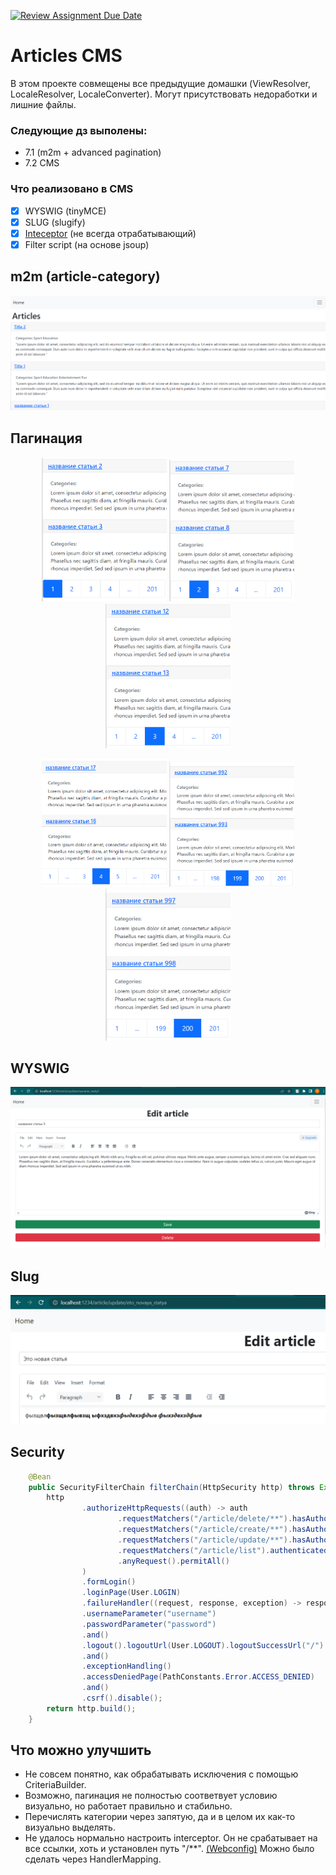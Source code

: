 [![Review Assignment Due Date](https://classroom.github.com/assets/deadline-readme-button-24ddc0f5d75046c5622901739e7c5dd533143b0c8e959d652212380cedb1ea36.svg)](https://classroom.github.com/a/edemkxOB)


# Articles CMS

В этом проекте совмещены все предыдущие домашки (ViewResolver, LocaleResolver, LocaleConverter). Могут присутствовать недоработки и лишние файлы.

### Cледующие дз выполены:
- 7.1 (m2m + advanced pagination)
- 7.2 CMS

### Что реализовано в CMS
- [x] WYSWIG (tinyMCE)
- [x] SLUG (slugify)
- [x] [Inteceptor](src/main/java/ru/kpfu/itis/gnt/registration/config/SlugInterceptor.java) (не всегда отрабатывающий)
- [x] Filter script (на основе jsoup)

## m2m (article-category)
![Image](images/m2m.png)

## Пагинация
<p align="middle">
   <img src="/images/p1.png" width="200"/>
   <img src="/images/p2.png" width="200"/>
   <img src="/images/p3.png" width="200"/>
</p>
<p align="middle">
   <img src="/images/p4.png" width="200"/>
   <img src="/images/p5.png" width="200"/>
   <img src="/images/p6.png" width="200"/>
</p>

## WYSWIG
<p align="middle">
   <img src="/images/editing.png" width="600"/>
</p>

## Slug
<p align="middle">
   <img src="/images/slug.png" width="600"/>
</p>

## Security

```Java
    @Bean
    public SecurityFilterChain filterChain(HttpSecurity http) throws Exception {
        http
                .authorizeHttpRequests((auth) -> auth
                        .requestMatchers("/article/delete/**").hasAuthority(UserRole.ADMIN.name())
                        .requestMatchers("/article/create/**").hasAuthority(UserRole.ADMIN.name())
                        .requestMatchers("/article/update/**").hasAuthority(UserRole.ADMIN.name())
                        .requestMatchers("/article/list").authenticated()
                        .anyRequest().permitAll()
                )
                .formLogin()
                .loginPage(User.LOGIN)
                .failureHandler((request, response, exception) -> response.sendRedirect(User.LOGIN + "?error=" + exception.getMessage()))
                .usernameParameter("username")
                .passwordParameter("password")
                .and()
                .logout().logoutUrl(User.LOGOUT).logoutSuccessUrl("/")
                .and()
                .exceptionHandling()
                .accessDeniedPage(PathConstants.Error.ACCESS_DENIED)
                .and()
                .csrf().disable();
        return http.build();
    }
```


## Что можно улучшить
- Не совсем понятно, как обрабатывать исключения с помощью CriteriaBuilder.
- Возможно, пагинация не полностью соответвует условию визуально, но работает правильно и стабильно. 
- Перечислять категории через запятую, да и в целом их как-то визуально выделять.
- Не удалось нормально настроить interceptor. Он не срабатывает на все ссылки, хоть и установлен путь "/**". [(Webconfig)](/src/main/java/ru/kpfu/itis/gnt/registration/config/WebConfig.java) Можно было сделать через HandlerMapping.


